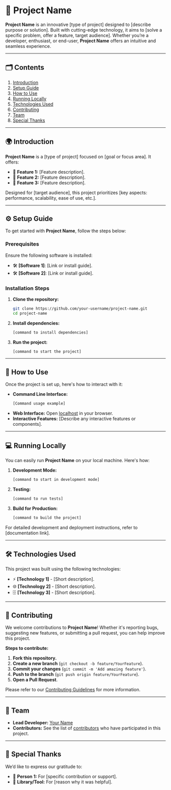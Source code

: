 # 🌟 **Project Name**

**Project Name** is an innovative [type of project] designed to [describe purpose or solution]. Built with cutting-edge technology, it aims to [solve a specific problem, offer a feature, target audience]. Whether you’re a developer, enthusiast, or end-user, **Project Name** offers an intuitive and seamless experience.

---

## 🗂️ **Contents**

1. [Introduction](#introduction)
2. [Setup Guide](#setup)
3. [How to Use](#usage)
4. [Running Locally](#local)
5. [Technologies Used](#tech-stack)
6. [Contributing](#contributing)
7. [Team](#team)
8. [Special Thanks](#thanks)

---

## 🌍 **Introduction** <a name="introduction"></a>

**Project Name** is a [type of project] focused on [goal or focus area]. It offers:
- 🔧 **Feature 1:** [Feature description].
- 🚀 **Feature 2:** [Feature description].
- 🎯 **Feature 3:** [Feature description].

Designed for [target audience], this project prioritizes [key aspects: performance, scalability, ease of use, etc.].

---

## ⚙️ **Setup Guide** <a name="setup"></a>

To get started with **Project Name**, follow the steps below:

### **Prerequisites**

Ensure the following software is installed:
- 🛠️ **[Software 1]**: [Link or install guide].
- 🛠️ **[Software 2]**: [Link or install guide].

### **Installation Steps**

1. **Clone the repository:**
   ```bash
   git clone https://github.com/your-username/project-name.git
   cd project-name
   ```

2. **Install dependencies:**
   ```bash
   [command to install dependencies]
   ```

3. **Run the project:**
   ```bash
   [command to start the project]
   ```

---

## 📖 **How to Use** <a name="usage"></a>

Once the project is set up, here's how to interact with it:

- **Command Line Interface:**
   ```bash
   [Command usage example]
   ```
- **Web Interface:** Open [localhost](http://localhost:3000) in your browser.
- **Interactive Features:** [Describe any interactive features or components].

---

## 💻 **Running Locally** <a name="local"></a>

You can easily run **Project Name** on your local machine. Here's how:

1. **Development Mode:**
   ```bash
   [command to start in development mode]
   ```
2. **Testing:**
   ```bash
   [command to run tests]
   ```
3. **Build for Production:**
   ```bash
   [command to build the project]
   ```

For detailed development and deployment instructions, refer to [documentation link].

---

## 🛠️ **Technologies Used** <a name="tech-stack"></a>

This project was built using the following technologies:

- ⚡ **[Technology 1]** - [Short description].
- 🌐 **[Technology 2]** - [Short description].
- 🗄️ **[Technology 3]** - [Short description].

---

## 🤝 **Contributing** <a name="contributing"></a>

We welcome contributions to **Project Name**! Whether it's reporting bugs, suggesting new features, or submitting a pull request, you can help improve this project.

**Steps to contribute:**
1. **Fork this repository.**
2. **Create a new branch** (`git checkout -b feature/YourFeature`).
3. **Commit your changes** (`git commit -m 'Add amazing feature'`).
4. **Push to the branch** (`git push origin feature/YourFeature`).
5. **Open a Pull Request**.

Please refer to our [Contributing Guidelines](../CONTRIBUTING.md) for more information.

---

## 👥 **Team** <a name="team"></a>

- **Lead Developer:** [Your Name](https://github.com/your-username)
- **Contributors:** See the list of [contributors](https://github.com/your-username/project-name/contributors) who have participated in this project.

---

## 💬 **Special Thanks** <a name="thanks"></a>

We’d like to express our gratitude to:
- 🏅 **Person 1:** For [specific contribution or support].
- 🌟 **Library/Tool:** For [reason why it was helpful].
